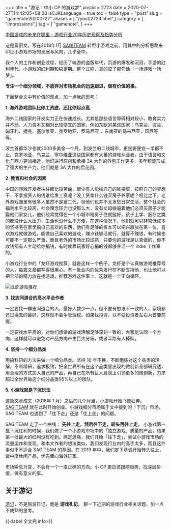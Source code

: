 +++
title = "游记：中小 CP 的游戏梦"
postid = 2723
date = 2020-07-27T14:42:05+08:00
isCJKLanguage = true
toc = false
type = "post"
slug = "gamenote20200727"
aliases = [ "/post/2723.html",]
category = [ "impressions",]
tag = [ "gamenote", ]
+++

[中国游戏的未来在哪里 - 游戏行业20年历史观察及趋势分析](https://mp.weixin.qq.com/s?__biz=MzI3ODAzNjgyNw==&mid=2648887931&idx=1&sn=60b292de64239c1279dabac6f3f79880)

这是篇旧文。写在2018年1月 [SAGITEAM](/tag/sagiteam/) 转型小游戏之前。用其中的分析思路来印证小游戏市场的发展与风向，几乎全中。

我个人的工作和创业过程，经历了端游的盗版年代，页游的爆发和沉寂，手游的红利年代，小游戏的红利期和稳定期。整个过程，真的应了那句话「一场游戏一场梦」。

<!--more-->

**专注一个细分领域，不放弃对市场机会的迅速跟进，做有价值的事。**

<!--more-->

下面整合文中有价值的观点，加一点我的思考：

**1. 海外游戏团队比你工资底，还比你起点高**

海外二线国家的开发实力正在快速成长。尤其是那些语言障碍相对较小，教育实力并不弱，人力资本又相对比较便宜的国家，例如东欧的某些国家：乌克兰、波兰、匈牙利、捷克、塞尔维亚、克罗地亚、罗马尼亚 ，东南亚的马来西亚，印尼等等。

波兰首都华沙也就2000多美金一个月，到波兰的二线城市，更是要便宜一半都不止。克罗地亚、乌克兰、塞尔维亚这些国家都有大量的游戏从业者，由于语言和文化与西方更加接近，他们进行原创和承接 3A 大作的外包工作更多，多年积淀形成了强大的生产力，他们就是 3A 大作的后花园。

**2. 教育和社会的因素**

中国的游戏开发者往往都比较苦逼，很少有人能掏自己的钱投资，按照自己的梦想干，不拿投资人的钱谁给发工资呢？没工资拿什么钱买房子养家呢？相比之下，老外游戏圈里有很多人虽然不是富二代，但他们也并不太发愁日常生活，整个社会的福利水平比较高，社会理念压力也没那么大，没有丈母娘逼着他们必须买房子才能娶他们家女儿，他们经常觉得在一个小城市租房子住就挺好，孩子上学、医疗之类的都没什么大压力，生活也没什么不方便，在这种情况下，他们就可以非常低成本的坚持宅在家里搞自己喜欢的东西，他们有足够的资本可以把兴趣放在第一位，喜欢游戏就做游戏，能做自己喜欢的游戏，赚点钱够活就行，就算不赚钱，有时候也可能不一定那么严重，而且老外的市场比较成熟，只要你的游戏是认真做的，你不收钱都有人主动给你捐钱，有时候靠玩家好心捐的钱都够养活一个 indie 工作室的。

小游戏行业中的「龙虾游戏推荐」就是这样一个例子。龙虾是个认真做游戏推荐号的人，每篇文章都写得很用心。有一批业内的优秀发行在不断支持他，也让他可以把全部的精力放在找游戏，推荐游戏这件事上。这就是一个正向循环。

![龙虾游戏推荐](/uploads/2020/07/qrlongxia.jpg)

**3. 找志同道合的高水平合作者**

一定要找一群志同道合的人，最好人数少一点，但不要有想法不一致的人，家境都还过得去的最好，这样就不会争管理权。如果找投资，以不受投资者左右为首要前提。

一定要找水平高的，对你们想做的游戏理解足够深刻一致的，大家能认同一个方向，这样就可以避免对产品方向产生巨大分歧，或者半路有人掉队。

**4. 坚持一个细分品类**

用搞科研的方法来做一个细分品类。坚持 10 年不换，不断磨练对这个品类的理解，不断精研，追求极致，把全世界所有在这个品类里出现的微创新全部研究透，用合理的方式加入自己的产品，再自己在所有巨人肩膀上引领更多的微创新，力求超过全世界做这个细分品类95%以上的团队。

**5. 小游戏就是下沉玩法**

这篇文章成文（2018年 1 月）之后的几个月里，小游戏开始飞速狂奔。[SAGITEAM](/tag/sagiteam/) 就在此时开始创业。小游戏细分市场属于文中提到的「下沉」市场，SAGITEAM 也遇到了「往下走」还是「往上走」的问题。

SAGITEAM 走了一个曲线： **先往上走，然后往下走，转头再往上走。** 小游戏第一批下沉红利的时候，我们做了一个小游戏市场中的「独立游戏」质量的产品，结果第一批最大的红利没有吃到。痛定思痛，我们开始「往下走」，尝试小游戏市场的流量运作和变现。和本文作者的想法类似，我们发现行业内的高手太多，而且这件事似乎不适合 SAGITEAM 的基因。在 2019 年中，我们定下基调开始转头往上，做中度休闲产品，优先面向海外玩家。

市场瞬息万变，不会有一个一直正确的方向。小 CP 更应该跟随趋势，找深层价值，做有意义的事。

## 关于游记

[游记](/tag/gamenote/)，不是旅游日记，而是 **游戏札记**。 聊一下近期的游戏行业相关话题，加一点不成熟的思考。

{{<label 全文完 info>}}
